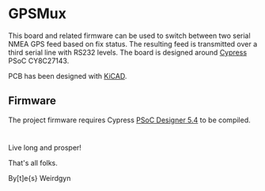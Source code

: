 # GPSMux

This board and related firmware can be used to switch between two serial NMEA GPS feed based on fix status.
The resulting feed is transmitted over a third serial line with RS232 levels.
The board is designed around [Cypress](https://www.cypress.com/) PSoC CY8C27143.

PCB has been designed with [KiCAD](https://www.kicad.org/).

## Firmware

The project firmware requires Cypress [PSoC Designer 5.4](https://www.cypress.com/documentation/software-and-drivers/psoc-designer-54-sp1) to be compiled.

#

Live long and prosper!

That's all folks.

By[t]e{s} Weirdgyn
